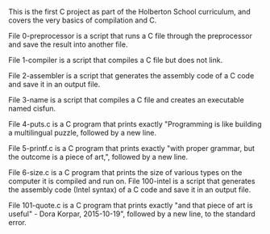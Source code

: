 This is the first C project as part of the Holberton School curriculum, and covers the very basics of compilation and C.



File 0-preprocessor is a script that runs a C file through the preprocessor and save the result into another file.



File 1-compiler is a script that compiles a C file but does not link.



File 2-assembler is a script that generates the assembly code of a C code and save it in an output file.



File 3-name is a script that compiles a C file and creates an executable named cisfun.



File 4-puts.c is a C program that prints exactly "Programming is like building a multilingual puzzle, followed by a new line.



File 5-printf.c is a C program that prints exactly "with proper grammar, but the outcome is a piece of art,", followed by a new line.



File 6-size.c is a C program that prints the size of various types on the computer it is compiled and run on.
File 100-intel is a script that generates the assembly code (Intel syntax) of a C code and save it in an output file.



File 101-quote.c is a C program that prints exactly "and that piece of art is useful" - Dora Korpar, 2015-10-19", followed by a new line, to the standard error.
